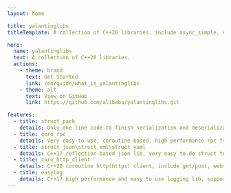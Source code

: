 ```yaml
---
layout: home

title: yalantinglibs
titleTemplate: A collection of C++20 libraries, include async_simple, coro_rpc and struct_pack.

hero:
  name: yalantinglibs
  text: A collection of C++20 libraries.
  actions:
    - theme: brand
      text: Get Started
      link: /en/guide/what_is_yalantinglibs
    - theme: alt
      text: View on GitHub
      link: https://github.com/alibaba/yalantinglibs.git

features:
  - title: struct_pack
    details: Only one line code to finish serialization and deserialization, 2-20x faster than protobuf.
  - title: coro_rpc
    details: Very easy-to-use, coroutine-based, high performance rpc framework with C++20, more than 2000w qps in echo scene.
  - title: struct_json\struct_xml\struct_yaml
    details: C++17 reflection-based json lib, very easy to do struct to json\xml\yaml and json\xml\yaml to struct.
  - title: coro_http_client
    details: C++20 coroutine http(https) client, include get/post, websocket, multipart file upload, chunked and ranges download etc.
  - title: easylog
    details: C++17 high performance and easy to use logging lib, support cout、sprintf and fmt::format/std::format stream.
---
```

